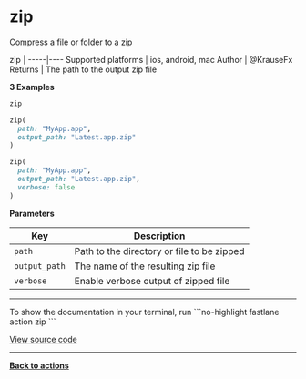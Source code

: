 # zip


Compress a file or folder to a zip







zip |
-----|----
Supported platforms | ios, android, mac
Author | @KrauseFx
Returns | The path to the output zip file



**3 Examples**

```ruby
zip
```

```ruby
zip(
  path: "MyApp.app",
  output_path: "Latest.app.zip"
)
```

```ruby
zip(
  path: "MyApp.app",
  output_path: "Latest.app.zip",
  verbose: false
)
```





**Parameters**

Key | Description
----|------------
  `path` | Path to the directory or file to be zipped
  `output_path` | The name of the resulting zip file
  `verbose` | Enable verbose output of zipped file




<hr />
To show the documentation in your terminal, run
```no-highlight
fastlane action zip
```

<a href="https://github.com/fastlane/fastlane/blob/master/fastlane/lib/fastlane/actions/zip.rb" target="_blank">View source code</a>

<hr />

<a href="/actions"><b>Back to actions</b></a>
